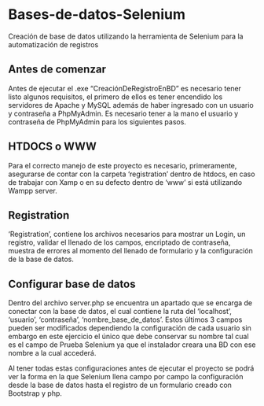 # Bases-de-datos-Selenium
Creación de base de datos utilizando la herramienta de Selenium para la automatización de registros

## Antes de comenzar
Antes de ejecutar el .exe “CreaciónDeRegistroEnBD” es necesario tener listo algunos requisitos, el primero de ellos es tener encendido los servidores de Apache y MySQL además de haber ingresado con un usuario y contraseña a PhpMyAdmin. Es necesario tener a la mano el usuario y contraseña de PhpMyAdmin para los siguientes pasos.

## HTDOCS o WWW
Para el correcto manejo de este proyecto es necesario, primeramente, asegurarse de contar con la carpeta ‘registration’ dentro de htdocs, en caso de trabajar con Xamp o en su defecto dentro de ‘www’ si está utilizando Wampp server.

## Registration
‘Registration’, contiene los archivos necesarios para mostrar un Login, un registro, validar el llenado de los campos, encriptado de contraseña, muestra de errores al momento del llenado de formulario y la configuración de la base de datos.

## Configurar base de datos
Dentro del archivo server.php se encuentra un apartado que se encarga de conectar con la base de datos, el cual contiene la ruta del ‘localhost’, ‘usuario’, ‘contraseña’, ‘nombre_base_de_datos’. Estos últimos 3 campos pueden ser modificados dependiendo la configuración de cada usuario sin embargo en este ejercicio el único que debe conservar su nombre tal cual es el campo de Prueba Selenium ya que el instalador creara una BD con ese nombre a la cual accederá.

Al tener todas estas configuraciones antes de ejecutar el proyecto se podrá ver la forma en la que Selenium llena campo por campo la configuración desde la base de datos hasta el registro de un formulario creado con Bootstrap y php.
